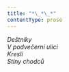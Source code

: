 ```yaml
---
title: "*\_*\_*"
contentType: prose
---
```


<section>

_Deštníky  
V podvečerní ulici  
Kreslí  
Stíny chodců_

</section>
